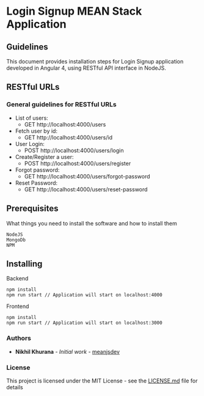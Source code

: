 # Login Signup MEAN Stack Application


## Guidelines

This document provides installation steps for Login Signup application developed in Angular 4, using RESTful API interface in NodeJS.

## RESTful URLs

### General guidelines for RESTful URLs

* List of users:
    * GET http://localhost:4000/users
* Fetch user by id:
    * GET http://localhost:4000/users/id
* User Login:
    * POST http://localhost:4000/users/login
* Create/Register a user:
    * POST http://localhost:4000/users/register
* Forgot password:
    * GET http://localhost:4000/users/forgot-password
* Reset Password:
    * GET http://localhost:4000/users/reset-password

## Prerequisites
What things you need to install the software and how to install them

```
NodeJS
MongoDb
NPM
```

## Installing

Backend

```
npm install
npm run start // Application will start on localhost:4000
```

Frontend

```
npm install
npm run start // Application will start on localhost:3000
```

### Authors

* **Nikhil Khurana** - *Initial work* - [meanjsdev](https://github.com/meanjsdev)

### License

This project is licensed under the MIT License - see the [LICENSE.md](LICENSE.md) file for details
